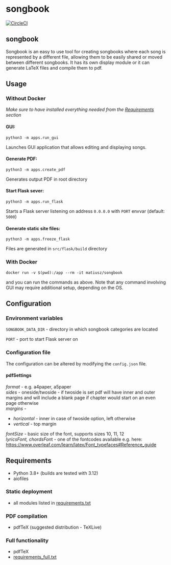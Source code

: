 # songbook

[![CircleCI](https://circleci.com/gh/matiusz/songbook/tree/hk-songbook.svg?style=svg)](https://circleci.com/gh/matiusz/songbook/tree/hk-songbook)

## songbook

Songbook is an easy to use tool for creating songbooks where each song is represented by a different file, allowing them to be easily shared or moved between different songbooks. It has its own display module or it can generate LaTeX files and compile them to pdf.

## Usage

### Without Docker
_Make sure to have installed everything needed from the [Requirements](#requirements) section_

#### GUI:
```
python3 -m apps.run_gui
```
Launches GUI application that allows editing and displaying songs.

#### Generate PDF:
```
python3 -m apps.create_pdf
```
Generates output PDF in root directory

#### Start Flask sever:
```
python3 -m apps.run_flask
```
Starts a Flask server listening on address `0.0.0.0` with `PORT` envvar (default: `5000`)

#### Generate static site files:
```
python3 -m apps.freeze_flask
```
Files are generated in `src/flask/build` directory

### With Docker
```
docker run -v $(pwd):/app --rm -it matiusz/songbook
```
and you can run the commands as above. Note that any command involving GUI may require additional setup, depending on the OS.

## Configuration

### Environment variables

`SONGBOOK_DATA_DIR` - directory in which songbook categories are located

`PORT` - port to start Flask server on


### Configuration file

The configuration can be altered by modifying the `config.json` file.

#### pdfSettings

*format* - e.g. a4paper, a5paper\
*sides* - oneside/twoside - if twoside is set pdf will have inner and outer margins and will include a blank page if chapter would start on an even page otherwise\
*margins* -
- *horizontal* - inner in case of twoside option, left otherwise
- *vertical* - top margin

*fontSize* - basic size of the font, supports sizes 10, 11, 12\
*lyricsFont, chordsFon*t - one of the fontcodes available e.g. here: https://www.overleaf.com/learn/latex/Font_typefaces#Reference_guide


## Requirements

- Python 3.8+ (builds are tested with 3.12)
- aiofiles

### Static deployment
- all modules listed in [requirements.txt](/requirements.txt)

### PDF compilation
- pdfTeX (suggested distribution - TeXLive)

### Full functionality
- pdfTeX
- [requirements_full.txt](/requirements_full.txt)
